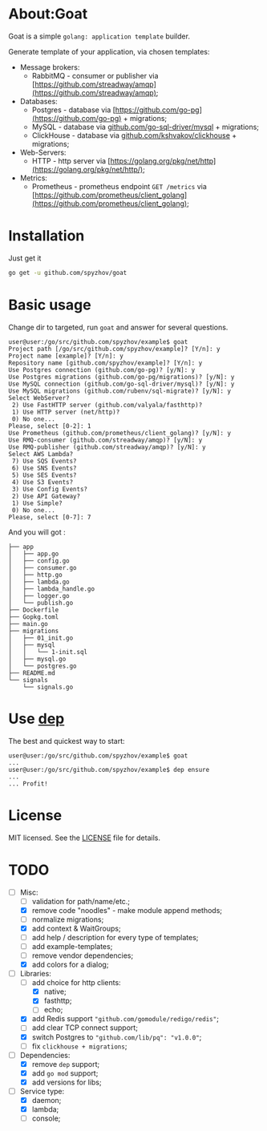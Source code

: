 # About:Goat

Goat is a simple `golang: application template` builder.

Generate template of your application, via chosen templates:
* Message brokers:
	* RabbitMQ - consumer or publisher via [https://github.com/streadway/amqp](https://github.com/streadway/amqp);
* Databases:
	* Postgres - database via [https://github.com/go-pg](https://github.com/go-pg) + migrations;
	* MySQL - database via [github.com/go-sql-driver/mysql](https://github.com/go-sql-driver/mysql) + migrations;
	* ClickHouse - database via [github.com/kshvakov/clickhouse](https://github.com/kshvakov/clickhouse) + migrations;
* Web-Servers:
	* HTTP - http server via [https://golang.org/pkg/net/http](https://golang.org/pkg/net/http/);
* Metrics:
	* Prometheus - prometheus endpoint `GET /metrics` via [https://github.com/prometheus/client_golang](https://github.com/prometheus/client_golang);

# Installation

Just get it

```bash
go get -u github.com/spyzhov/goat
```

# Basic usage

Change dir to targeted, run `goat` and answer for several questions.

```
user@user:/go/src/github.com/spyzhov/example$ goat
Project path [/go/src/github.com/spyzhov/example]? [Y/n]: y 
Project name [example]? [Y/n]: y
Repository name [github.com/spyzhov/example]? [Y/n]: y
Use Postgres connection (github.com/go-pg)? [y/N]: y
Use Postgres migrations (github.com/go-pg/migrations)? [y/N]: y
Use MySQL connection (github.com/go-sql-driver/mysql)? [y/N]: y
Use MySQL migrations (github.com/rubenv/sql-migrate)? [y/N]: y
Select WebServer?
 2) Use FastHTTP server (github.com/valyala/fasthttp)?
 1) Use HTTP server (net/http)?
 0) No one...
Please, select [0-2]: 1 
Use Prometheus (github.com/prometheus/client_golang)? [y/N]: y
Use RMQ-consumer (github.com/streadway/amqp)? [y/N]: y
Use RMQ-publisher (github.com/streadway/amqp)? [y/N]: y
Select AWS Lambda?
 7) Use SQS Events?
 6) Use SNS Events?
 5) Use SES Events?
 4) Use S3 Events?
 3) Use Config Events?
 2) Use API Gateway?
 1) Use Simple?
 0) No one...
Please, select [0-7]: 7
```

And you will got :

```
├── app
│   ├── app.go
│   ├── config.go
│   ├── consumer.go
│   ├── http.go
│   ├── lambda.go
│   ├── lambda_handle.go
│   ├── logger.go
│   └── publish.go
├── Dockerfile
├── Gopkg.toml
├── main.go
├── migrations
│   ├── 01_init.go
│   ├── mysql
│   │   └── 1-init.sql
│   ├── mysql.go
│   └── postgres.go
├── README.md
└── signals
    └── signals.go
```

# Use [dep](https://github.com/golang/dep)

The best and quickest way to start:
```
user@user:/go/src/github.com/spyzhov/example$ goat
...
user@user:/go/src/github.com/spyzhov/example$ dep ensure
...
... Profit!
```

# License

MIT licensed. See the [LICENSE](LICENSE) file for details.

# TODO

- [ ] Misc:
  - [ ] validation for path/name/etc.;
  - [x] remove code "noodles" - make module append methods;
  - [ ] normalize migrations;
  - [x] add context & WaitGroups;
  - [ ] add help / description for every type of templates;
  - [ ] add example-templates;
  - [ ] remove vendor dependencies;
  - [x] add colors for a dialog;
- [ ] Libraries:
  - [ ] add choice for http clients:
    - [x] native;
    - [x] fasthttp;
    - [ ] echo;
  - [x] add Redis support `"github.com/gomodule/redigo/redis"`;
  - [ ] add clear TCP connect support;
  - [x] switch Postgres to `"github.com/lib/pq": "v1.0.0"`;
  - [ ] fix `clickhouse + migrations`;
- [ ] Dependencies:
  - [x] remove `dep` support;
  - [x] add `go mod` support;
  - [x] add versions for libs;
- [ ] Service type:
  - [x] daemon;
  - [x] lambda;
  - [ ] console;
